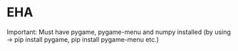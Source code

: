# EHA
Important: Must have pygame, pygame-menu and numpy installed (by using -> pip install pygame, pip install pygame-menu etc.)
